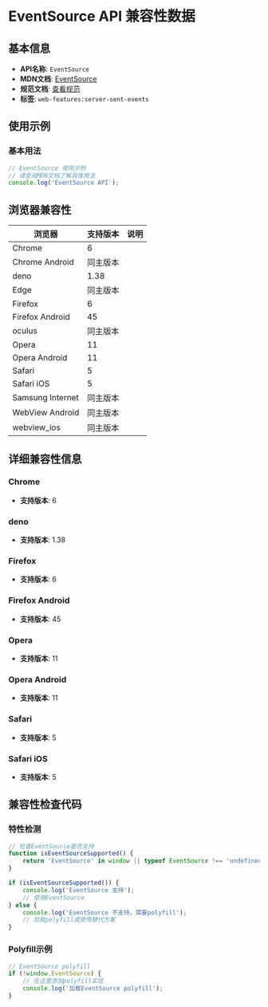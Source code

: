 # EventSource API 兼容性数据

## 基本信息

- **API名称**: `EventSource`
- **MDN文档**: [EventSource](https://developer.mozilla.org/docs/Web/API/EventSource)
- **规范文档**: [查看规范](https://html.spec.whatwg.org/multipage/server-sent-events.html#the-eventsource-interface)
- **标签**: `web-features:server-sent-events`

## 使用示例

### 基本用法

```javascript
// EventSource 使用示例
// 请查阅MDN文档了解具体用法
console.log('EventSource API');
```

## 浏览器兼容性

| 浏览器 | 支持版本 | 说明 |
|--------|----------|------|
| Chrome | 6 |  |
| Chrome Android | 同主版本 |  |
| deno | 1.38 |  |
| Edge | 同主版本 |  |
| Firefox | 6 |  |
| Firefox Android | 45 |  |
| oculus | 同主版本 |  |
| Opera | 11 |  |
| Opera Android | 11 |  |
| Safari | 5 |  |
| Safari iOS | 5 |  |
| Samsung Internet | 同主版本 |  |
| WebView Android | 同主版本 |  |
| webview_ios | 同主版本 |  |

## 详细兼容性信息

### Chrome

- **支持版本**: 6

### deno

- **支持版本**: 1.38

### Firefox

- **支持版本**: 6

### Firefox Android

- **支持版本**: 45

### Opera

- **支持版本**: 11

### Opera Android

- **支持版本**: 11

### Safari

- **支持版本**: 5

### Safari iOS

- **支持版本**: 5

## 兼容性检查代码

### 特性检测

```javascript
// 检查EventSource是否支持
function isEventSourceSupported() {
    return 'EventSource' in window || typeof EventSource !== 'undefined';
}

if (isEventSourceSupported()) {
    console.log('EventSource 支持');
    // 使用EventSource
} else {
    console.log('EventSource 不支持，需要polyfill');
    // 加载polyfill或使用替代方案
}
```

### Polyfill示例

```javascript
// EventSource polyfill
if (!window.EventSource) {
    // 在这里添加polyfill实现
    console.log('加载EventSource polyfill');
}
```

